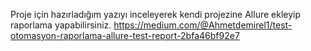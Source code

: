 Proje için hazırladığım yazıyı inceleyerek kendi projezine Allure ekleyip raporlama yapabilirsiniz.
https://medium.com/@Ahmetdemirel1/test-otomasyon-raporlama-allure-test-report-2bfa46bf92e7
